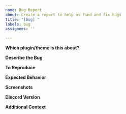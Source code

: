 ```yaml
---
name: Bug Report
about: Create a report to help us find and fix bugs
title: "[Bug] "
labels: bug
assignees: ''

---
```


**Which plugin/theme is this about?**
<!-- Which plugin or theme the bug report is about. -->

**Describe the Bug**
<!-- A clear and concise description of what the bug is. -->

**To Reproduce**
<!-- Steps to reproduce the behavior. -->

**Expected Behavior**
<!-- A clear and concise description of what you expected to happen. -->

**Screenshots**
<!-- If applicable, add screenshots to help explain your problem. -->

**Discord Version**
<!-- Stable, Canary, PTB -->

**Additional Context**
<!-- Add any other context about the problem here. -->
